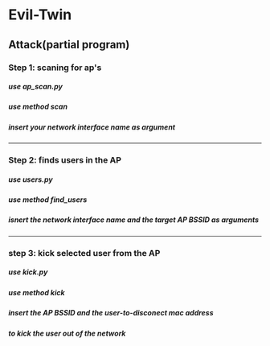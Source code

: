 # Evil-Twin
## Attack(partial program)
### Step 1: scaning for ap's
##### use ap_scan.py
##### use method scan
##### insert your network interface name as argument
-----------------------------------------------------------------------------
### Step 2: finds users in the AP
##### use users.py
##### use method find_users
##### isnert the network interface name and the target AP BSSID as arguments
-----------------------------------------------------------------------------
### step 3: kick selected user from the AP
##### use kick.py
##### use method kick
##### insert the AP BSSID and the user-to-disconect mac address
##### to kick the user out of the network
